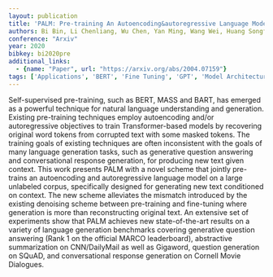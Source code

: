 ```yaml
---
layout: publication
title: 'PALM: Pre-training An Autoencoding&autoregressive Language Model For Context-conditioned Generation'
authors: Bi Bin, Li Chenliang, Wu Chen, Yan Ming, Wang Wei, Huang Songfang, Huang Fei, Si Luo
conference: "Arxiv"
year: 2020
bibkey: bi2020pre
additional_links:
  - {name: "Paper", url: "https://arxiv.org/abs/2004.07159"}
tags: ['Applications', 'BERT', 'Fine Tuning', 'GPT', 'Model Architecture', 'Pretraining Methods', 'Training Techniques', 'Transformer']
---
```

Self-supervised pre-training, such as BERT, MASS and BART, has emerged as a
powerful technique for natural language understanding and generation. Existing
pre-training techniques employ autoencoding and/or autoregressive objectives to
train Transformer-based models by recovering original word tokens from
corrupted text with some masked tokens. The training goals of existing
techniques are often inconsistent with the goals of many language generation
tasks, such as generative question answering and conversational response
generation, for producing new text given context.
  This work presents PALM with a novel scheme that jointly pre-trains an
autoencoding and autoregressive language model on a large unlabeled corpus,
specifically designed for generating new text conditioned on context. The new
scheme alleviates the mismatch introduced by the existing denoising scheme
between pre-training and fine-tuning where generation is more than
reconstructing original text. An extensive set of experiments show that PALM
achieves new state-of-the-art results on a variety of language generation
benchmarks covering generative question answering (Rank 1 on the official MARCO
leaderboard), abstractive summarization on CNN/DailyMail as well as Gigaword,
question generation on SQuAD, and conversational response generation on Cornell
Movie Dialogues.
